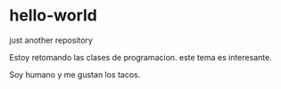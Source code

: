# hello-world
just another repository 

Estoy retomando las clases de programacion.
este tema es interesante.

Soy humano y me gustan los tacos.
